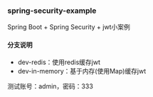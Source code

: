 ### spring-security-example

Spring Boot + Spring Security + jwt小案例

#### 分支说明

* dev-redis：使用redis缓存jwt
* dev-in-memory：基于内存(使用Map)缓存jwt

测试账号：admin，密码：333
